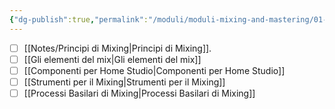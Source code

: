 ```yaml
---
{"dg-publish":true,"permalink":"/moduli/moduli-mixing-and-mastering/01-modulo-introduzione-al-mixing/"}
---
```





- [ ] [[Notes/Principi di Mixing\|Principi di Mixing]].
- [ ] [[Gli elementi del mix\|Gli elementi del mix]]
- [ ] [[Componenti per Home Studio\|Componenti per Home Studio]]
- [ ] [[Strumenti per il Mixing\|Strumenti per il Mixing]]
- [ ] [[Processi Basilari di Mixing\|Processi Basilari di Mixing]]
